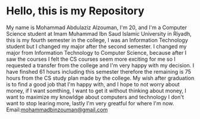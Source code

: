 # Hello, this is my Repository 
My name is Mohammad Abdulaziz Alzouman, I'm 20, and I'm a Computer Science student at Imam Muhammad Ibn Saud Islamic University in Riyadh, this is my fourth semester in the college, I was an Information Technology student but I changed my major after the second semester. I changed my major from Information Technology to Computer Science, because after I saw the courses I felt the CS courses seem more exciting for me so I requested a transfer from the college and I'm very happy with my decision. I have finshed 61 hours including this semester therefore the remaining is 75 hours from the CS study plan made by the college. My wish after graduation is to find a good job that I'm happy with, and I hope to not worry about money, if I want somthing, I want to get it without thinking about money, I want to maximize my knowldge about computers and technology I don't want to stop learing more, lastly I'm very greatful for where I'm now.
Email:mohammadbinzouman@gmail.com 
